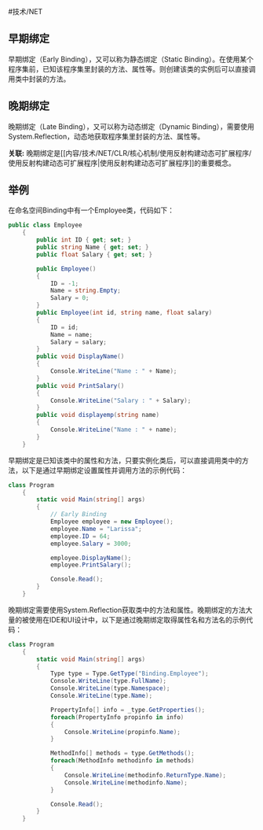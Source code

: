 #技术/NET 

## 早期绑定

早期绑定（Early Binding），又可以称为静态绑定（Static Binding）。在使用某个程序集前，已知该程序集里封装的方法、属性等。则创建该类的实例后可以直接调用类中封装的方法。

## 晚期绑定

晚期绑定（Late Binding），又可以称为动态绑定（Dynamic Binding），需要使用System.Reflection，动态地获取程序集里封装的方法、属性等。

**关联:** 晚期绑定是[[内容/技术/NET/CLR/核心机制/使用反射构建动态可扩展程序/使用反射构建动态可扩展程序|使用反射构建动态可扩展程序]]的重要概念。

## 举例

在命名空间Binding中有一个Employee类，代码如下：

```C#
public class Employee
    {
        public int ID { get; set; }
        public string Name { get; set; }
        public float Salary { get; set; }

        public Employee()
        {
            ID = -1;
            Name = string.Empty;
            Salary = 0;
        }
        public Employee(int id, string name, float salary)
        {
            ID = id;
            Name = name;
            Salary = salary;
        }
        public void DisplayName()
        {
            Console.WriteLine("Name : " + Name);
        }
        public void PrintSalary()
        {
            Console.WriteLine("Salary : " + Salary);
        }
        public void displayemp(string name)
        {
            Console.WriteLine("Name : " + name);
        }
    }
```

早期绑定是已知该类中的属性和方法，只要实例化类后，可以直接调用类中的方法，以下是通过早期绑定设置属性并调用方法的示例代码：

```C#
class Program
    {
        static void Main(string[] args)
        {
            // Early Binding
            Employee employee = new Employee();
            employee.Name = "Larissa";
            employee.ID = 64;
            employee.Salary = 3000;

            employee.DisplayName();
            employee.PrintSalary();

            Console.Read();
        }
    }
```

晚期绑定需要使用System.Reflection获取类中的方法和属性。晚期绑定的方法大量的被使用在IDE和UI设计中，以下是通过晚期绑定取得属性名和方法名的示例代码：
```C#
class Program
    {
        static void Main(string[] args)
        {
            Type type = Type.GetType("Binding.Employee");
            Console.WriteLine(type.FullName);
            Console.WriteLine(type.Namespace);
            Console.WriteLine(type.Name);

            PropertyInfo[] info = _type.GetProperties();
            foreach(PropertyInfo propinfo in info)
            {
                Console.WriteLine(propinfo.Name);
            }

            MethodInfo[] methods = type.GetMethods();
            foreach(MethodInfo methodinfo in methods)
            {
                Console.WriteLine(methodinfo.ReturnType.Name);
                Console.WriteLine(methodinfo.Name);
            }

            Console.Read();
        }
    }
```


